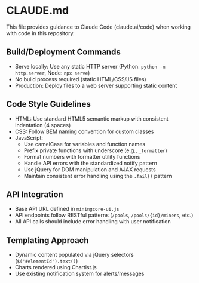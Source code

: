 # CLAUDE.md

This file provides guidance to Claude Code (claude.ai/code) when working with code in this repository.

## Build/Deployment Commands
- Serve locally: Use any static HTTP server (Python: `python -m http.server`, Node: `npx serve`)
- No build process required (static HTML/CSS/JS files)
- Production: Deploy files to a web server supporting static content

## Code Style Guidelines
- HTML: Use standard HTML5 semantic markup with consistent indentation (4 spaces)
- CSS: Follow BEM naming convention for custom classes
- JavaScript:
  - Use camelCase for variables and function names
  - Prefix private functions with underscore (e.g., `_formatter`)
  - Format numbers with formatter utility functions
  - Handle API errors with the standardized notify pattern
  - Use jQuery for DOM manipulation and AJAX requests
  - Maintain consistent error handling using the `.fail()` pattern
  
## API Integration
- Base API URL defined in `miningcore-ui.js`
- API endpoints follow RESTful patterns (`/pools`, `/pools/{id}/miners`, etc.)
- All API calls should include error handling with user notification

## Templating Approach
- Dynamic content populated via jQuery selectors (`$('#elementId').text()`)
- Charts rendered using Chartist.js
- Use existing notification system for alerts/messages